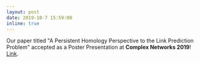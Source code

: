 ```yaml
---
layout: post
date: 2019-10-7 15:59:00
inline: true
---
```


Our paper titled "A Persistent Homology Perspective to the Link Prediction Problem" accepted as a Poster Presentation at __Complex Networks 2019__! [Link](http://sumitbhatia.net/papers/complex-nets-19.pdf).
